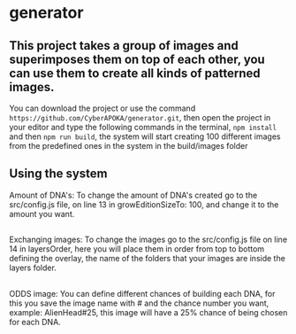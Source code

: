 # generator
## This project takes a group of images and superimposes them on top of each other, you can use them to create all kinds of patterned images.
You can download the project or use the command
``` https://github.com/CyberAPOKA/generator.git ```,
then open the project in your editor and type the following commands in the terminal,
``` npm install ``` and then ``` npm run build ```, 
the system will start creating 100 different images from the predefined ones in the system in the build/images folder
##
## Using the system
Amount of DNA's: To change the amount of DNA's created go to the src/config.js file, on line 13 in growEditionSizeTo: 100, and change it to the amount you want.
##
Exchanging images: To change the images go to the src/config.js file on line 14 in layersOrder,
here you will place them in order from top to bottom defining the overlay, the name of the folders that your images are inside the layers folder.
##
ODDS image: You can define different chances of building each DNA, 
for this you save the image name with # and the chance number you want,
example: AlienHead#25, this image will have a 25% chance of being chosen for each DNA.
